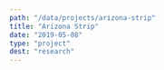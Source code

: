 ```yaml
---
path: "/data/projects/arizona-strip"
title: "Arizona Strip"
date: "2019-05-08"
type: "project"
dest: "research"
---
```


